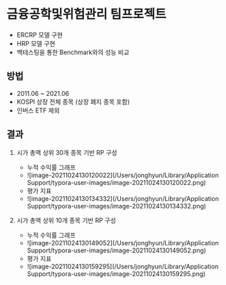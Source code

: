 # 금융공학및위험관리 팀프로젝트
- ERCRP 모델 구현 
- HRP 모델 구현
- 백테스팅을 통한 Benchmark와의 성능 비교



## 방법

- 2011.06 ~ 2021.06 
- KOSPI 상장 전체 종목 (상장 폐지 종목 포함)
- 인버스 ETF 제외



## 결과

1. 시가 총액 상위 30개 종목 기반 RP 구성
   - 누적 수익률 그래프
   - ![image-20211024130120022](/Users/jonghyun/Library/Application Support/typora-user-images/image-20211024130120022.png)
   - 평가 지표
   - ![image-20211024130134332](/Users/jonghyun/Library/Application Support/typora-user-images/image-20211024130134332.png)

2. 시가 총액 상위 10개 종목 기반 RP 구성
   - 누적 수익률 그래프
   - ![image-20211024130149052](/Users/jonghyun/Library/Application Support/typora-user-images/image-20211024130149052.png)
   - 평가 지표
   - ![image-20211024130159295](/Users/jonghyun/Library/Application Support/typora-user-images/image-20211024130159295.png)

